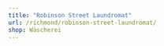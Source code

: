 ```yaml
---
title: "Robinson Street Laundromat"
url: /richmond/robinson-street-laundromat/
shop: Wäscherei
---
```

